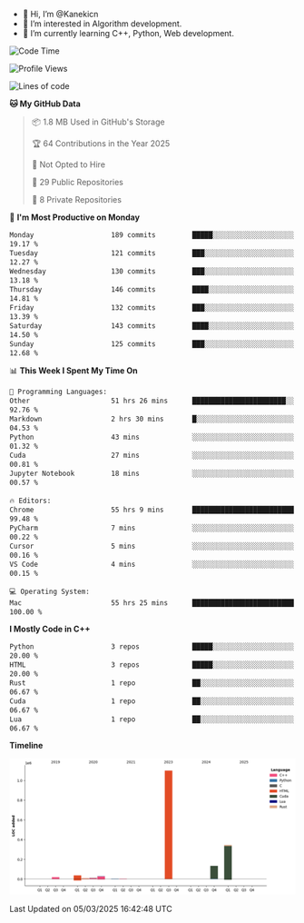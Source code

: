 - 👋 Hi, I’m @Kanekicn
- 👀 I’m interested in Algorithm development.
- 🌱 I’m currently learning C++, Python, Web development.

<!---
cotecsz/cotecsz is a ✨ special ✨ repository because its `README.md` (this file) appears on your GitHub profile.
You can click the Preview link to take a look at your changes.
--->

<!--START_SECTION:waka-->
![Code Time](http://img.shields.io/badge/Code%20Time-2%2C855%20hrs%2025%20mins-blue)

![Profile Views](http://img.shields.io/badge/Profile%20Views-0-blue)

![Lines of code](https://img.shields.io/badge/From%20Hello%20World%20I%27ve%20Written-1.7%20million%20lines%20of%20code-blue)

**🐱 My GitHub Data** 

> 📦 1.8 MB Used in GitHub's Storage 
 > 
> 🏆 64 Contributions in the Year 2025
 > 
> 🚫 Not Opted to Hire
 > 
> 📜 29 Public Repositories 
 > 
> 🔑 8 Private Repositories 
 > 
📅 **I'm Most Productive on Monday** 

```text
Monday                   189 commits         █████░░░░░░░░░░░░░░░░░░░░   19.17 % 
Tuesday                  121 commits         ███░░░░░░░░░░░░░░░░░░░░░░   12.27 % 
Wednesday                130 commits         ███░░░░░░░░░░░░░░░░░░░░░░   13.18 % 
Thursday                 146 commits         ████░░░░░░░░░░░░░░░░░░░░░   14.81 % 
Friday                   132 commits         ███░░░░░░░░░░░░░░░░░░░░░░   13.39 % 
Saturday                 143 commits         ████░░░░░░░░░░░░░░░░░░░░░   14.50 % 
Sunday                   125 commits         ███░░░░░░░░░░░░░░░░░░░░░░   12.68 % 
```


📊 **This Week I Spent My Time On** 

```text
💬 Programming Languages: 
Other                    51 hrs 26 mins      ███████████████████████░░   92.76 % 
Markdown                 2 hrs 30 mins       █░░░░░░░░░░░░░░░░░░░░░░░░   04.53 % 
Python                   43 mins             ░░░░░░░░░░░░░░░░░░░░░░░░░   01.32 % 
Cuda                     27 mins             ░░░░░░░░░░░░░░░░░░░░░░░░░   00.81 % 
Jupyter Notebook         18 mins             ░░░░░░░░░░░░░░░░░░░░░░░░░   00.57 % 

🔥 Editors: 
Chrome                   55 hrs 9 mins       █████████████████████████   99.48 % 
PyCharm                  7 mins              ░░░░░░░░░░░░░░░░░░░░░░░░░   00.22 % 
Cursor                   5 mins              ░░░░░░░░░░░░░░░░░░░░░░░░░   00.16 % 
VS Code                  4 mins              ░░░░░░░░░░░░░░░░░░░░░░░░░   00.15 % 

💻 Operating System: 
Mac                      55 hrs 25 mins      █████████████████████████   100.00 % 
```

**I Mostly Code in C++** 

```text
Python                   3 repos             █████░░░░░░░░░░░░░░░░░░░░   20.00 % 
HTML                     3 repos             █████░░░░░░░░░░░░░░░░░░░░   20.00 % 
Rust                     1 repo              ██░░░░░░░░░░░░░░░░░░░░░░░   06.67 % 
Cuda                     1 repo              ██░░░░░░░░░░░░░░░░░░░░░░░   06.67 % 
Lua                      1 repo              ██░░░░░░░░░░░░░░░░░░░░░░░   06.67 % 
```



**Timeline**

![Lines of Code chart](https://raw.githubusercontent.com/Kanekicn/Kanekicn/master/assets/bar_graph.png)


 Last Updated on 05/03/2025 16:42:48 UTC
<!--END_SECTION:waka-->

